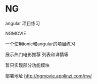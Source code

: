 # NG

angular 项目练习

NGMOVIE 

  一个使用ionic和angular的项目练习 
  
  展示热门电影推荐 列表和详情等
  
  暂只实现部分功能模块
  
部署地址 http://ngmovie.applinzi.com/my/

